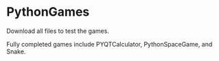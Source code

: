 # PythonGames
Download all files to test the games.

Fully completed games include PYQTCalculator, PythonSpaceGame, and Snake.

